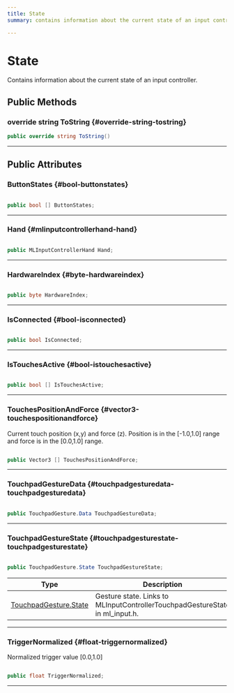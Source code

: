 ```yaml
---
title: State
summary: contains information about the current state of an input controller. 

---
```


# State




Contains information about the current state of an input controller.   





## Public Methods

### override string ToString {#override-string-tostring}

```csharp
public override string ToString()
```






-----------

## Public Attributes

### ButtonStates {#bool-buttonstates}

```csharp

public bool [] ButtonStates;

```






-----------

### Hand {#mlinputcontrollerhand-hand}

```csharp

public MLInputControllerHand Hand;

```






-----------

### HardwareIndex {#byte-hardwareindex}

```csharp

public byte HardwareIndex;

```






-----------

### IsConnected {#bool-isconnected}

```csharp

public bool IsConnected;

```






-----------

### IsTouchesActive {#bool-istouchesactive}

```csharp

public bool [] IsTouchesActive;

```






-----------

### TouchesPositionAndForce {#vector3-touchespositionandforce}

Current touch position (x,y) and force (z). Position is in the [-1.0,1.0] range and force is in the [0.0,1.0] range. 

```csharp

public Vector3 [] TouchesPositionAndForce;

```






-----------

### TouchpadGestureData {#touchpadgesturedata-touchpadgesturedata}

```csharp

public TouchpadGesture.Data TouchpadGestureData;

```






-----------

### TouchpadGestureState {#touchpadgesturestate-touchpadgesturestate}

```csharp

public TouchpadGesture.State TouchpadGestureState;

```

| Type | Description  | 
|--|--|
| [TouchpadGesture.State](/unity-api/api/UnityEngine.XR.MagicLeap/InputSubsystem/Extensions/TouchpadGesture/UnityEngine.XR.MagicLeap.InputSubsystem.Extensions.TouchpadGesture.md#enums-state) | Gesture state. Links to MLInputControllerTouchpadGestureState in ml&#95;input.h.  |





-----------

### TriggerNormalized {#float-triggernormalized}

Normalized trigger value [0.0,1.0] 

```csharp

public float TriggerNormalized;

```






-----------

